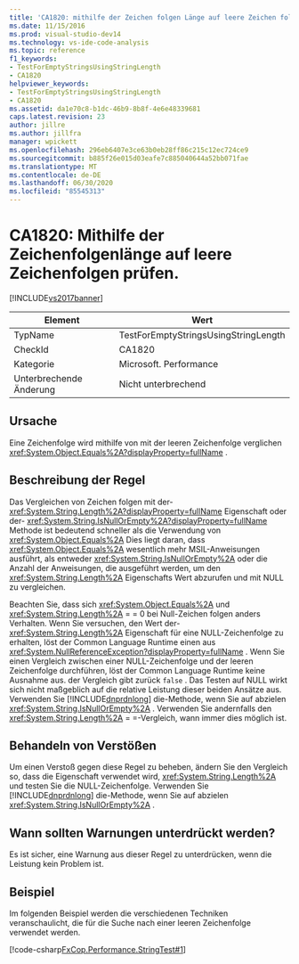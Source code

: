 ```yaml
---
title: 'CA1820: mithilfe der Zeichen folgen Länge auf leere Zeichen folgen testen Microsoft-Dokumentation'
ms.date: 11/15/2016
ms.prod: visual-studio-dev14
ms.technology: vs-ide-code-analysis
ms.topic: reference
f1_keywords:
- TestForEmptyStringsUsingStringLength
- CA1820
helpviewer_keywords:
- TestForEmptyStringsUsingStringLength
- CA1820
ms.assetid: da1e70c8-b1dc-46b9-8b8f-4e6e48339681
caps.latest.revision: 23
author: jillre
ms.author: jillfra
manager: wpickett
ms.openlocfilehash: 296eb6407e3ce63b0eb28ff86c215c12ec724ce9
ms.sourcegitcommit: b885f26e015d03eafe7c885040644a52bb071fae
ms.translationtype: MT
ms.contentlocale: de-DE
ms.lasthandoff: 06/30/2020
ms.locfileid: "85545313"
---
```

# <a name="ca1820-test-for-empty-strings-using-string-length"></a>CA1820: Mithilfe der Zeichenfolgenlänge auf leere Zeichenfolgen prüfen.
[!INCLUDE[vs2017banner](../includes/vs2017banner.md)]

|Element|Wert|
|-|-|
|TypName|TestForEmptyStringsUsingStringLength|
|CheckId|CA1820|
|Kategorie|Microsoft. Performance|
|Unterbrechende Änderung|Nicht unterbrechend|

## <a name="cause"></a>Ursache
 Eine Zeichenfolge wird mithilfe von mit der leeren Zeichenfolge verglichen <xref:System.Object.Equals%2A?displayProperty=fullName> .

## <a name="rule-description"></a>Beschreibung der Regel
 Das Vergleichen von Zeichen folgen mit der- <xref:System.String.Length%2A?displayProperty=fullName> Eigenschaft oder der- <xref:System.String.IsNullOrEmpty%2A?displayProperty=fullName> Methode ist bedeutend schneller als die Verwendung von <xref:System.Object.Equals%2A> Dies liegt daran, dass <xref:System.Object.Equals%2A> wesentlich mehr MSIL-Anweisungen ausführt, als entweder <xref:System.String.IsNullOrEmpty%2A> oder die Anzahl der Anweisungen, die ausgeführt werden, um den <xref:System.String.Length%2A> Eigenschafts Wert abzurufen und mit NULL zu vergleichen.

 Beachten Sie, dass sich <xref:System.Object.Equals%2A> und <xref:System.String.Length%2A> = = 0 bei Null-Zeichen folgen anders Verhalten. Wenn Sie versuchen, den Wert der- <xref:System.String.Length%2A> Eigenschaft für eine NULL-Zeichenfolge zu erhalten, löst der Common Language Runtime einen aus <xref:System.NullReferenceException?displayProperty=fullName> . Wenn Sie einen Vergleich zwischen einer NULL-Zeichenfolge und der leeren Zeichenfolge durchführen, löst der Common Language Runtime keine Ausnahme aus. der Vergleich gibt zurück `false` . Das Testen auf NULL wirkt sich nicht maßgeblich auf die relative Leistung dieser beiden Ansätze aus. Verwenden Sie [!INCLUDE[dnprdnlong](../includes/dnprdnlong-md.md)] die-Methode, wenn Sie auf abzielen <xref:System.String.IsNullOrEmpty%2A> . Verwenden Sie andernfalls den <xref:System.String.Length%2A> = =-Vergleich, wann immer dies möglich ist.

## <a name="how-to-fix-violations"></a>Behandeln von Verstößen
 Um einen Verstoß gegen diese Regel zu beheben, ändern Sie den Vergleich so, dass die Eigenschaft verwendet wird, <xref:System.String.Length%2A> und testen Sie die NULL-Zeichenfolge. Verwenden Sie [!INCLUDE[dnprdnlong](../includes/dnprdnlong-md.md)] die-Methode, wenn Sie auf abzielen <xref:System.String.IsNullOrEmpty%2A> .

## <a name="when-to-suppress-warnings"></a>Wann sollten Warnungen unterdrückt werden?
 Es ist sicher, eine Warnung aus dieser Regel zu unterdrücken, wenn die Leistung kein Problem ist.

## <a name="example"></a>Beispiel
 Im folgenden Beispiel werden die verschiedenen Techniken veranschaulicht, die für die Suche nach einer leeren Zeichenfolge verwendet werden.

 [!code-csharp[FxCop.Performance.StringTest#1](../snippets/csharp/VS_Snippets_CodeAnalysis/FxCop.Performance.StringTest/cs/FxCop.Performance.StringTest.cs#1)]

